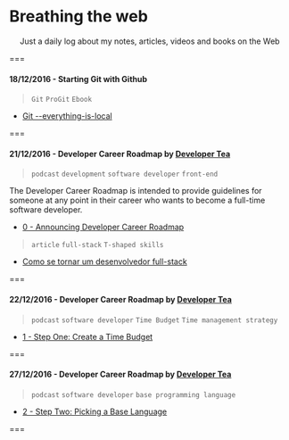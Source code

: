 # Breathing the web
<p align="center">
	Just a daily log about my notes, articles, videos and books on the Web
</p>
===

#### 18/12/2016 - Starting Git with Github

> `Git` `ProGit` `Ebook`

* [Git --everything-is-local](https://git-scm.com/book/en/v2)

===

#### 21/12/2016 - Developer Career Roadmap by [Developer Tea](https://spec.fm/podcasts/developer-tea "A podcast for developers designed to fit inside your tea break")

> `podcast` `development` `software developer` `front-end`

The Developer Career Roadmap is intended to provide guidelines for someone at any point in their career who wants to become a full-time software developer.

* [0 - Announcing Developer Career Roadmap](https://spec.fm/podcasts/developer-tea/49656)

> `article` `full-stack` `T-shaped skills`

* [Como se tornar um desenvolvedor full-stack](http://blog.alura.com.br/como-se-tornar-um-desenvolvedor-full-stack-no-proximo-ano/ "via Blog Alura")

===

#### 22/12/2016 - Developer Career Roadmap by [Developer Tea](https://spec.fm/podcasts/developer-tea "A podcast for developers designed to fit inside your tea break")

> `podcast` `software developer` `Time Budget` `Time management strategy`

* [1 - Step One: Create a Time Budget](https://spec.fm/podcasts/developer-tea/49760 "In today's episode, we talk about step one in the Developer Career Roadmap: budgeting your time.")

===

#### 27/12/2016 - Developer Career Roadmap by [Developer Tea](https://spec.fm/podcasts/developer-tea "A podcast for developers designed to fit inside your tea break")

> `podcast` `software developer` `base programming language`

* [2 - Step Two: Picking a Base Language](https://spec.fm/podcasts/developer-tea/49854 "We talk about step two in the Developer Career Roadmap: Picking your base programming language.")

===